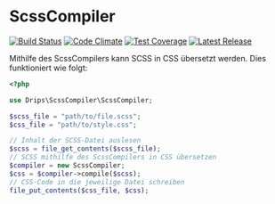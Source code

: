 # ScssCompiler

[![Build Status](https://travis-ci.org/Prowect/ScssCompiler.svg)](https://travis-ci.org/Prowect/ScssCompiler)
[![Code Climate](https://codeclimate.com/github/Prowect/ScssCompiler/badges/gpa.svg)](https://codeclimate.com/github/Prowect/ScssCompiler)
[![Test Coverage](https://codeclimate.com/github/Prowect/ScssCompiler/badges/coverage.svg)](https://codeclimate.com/github/Prowect/ScssCompiler/coverage)
[![Latest Release](https://img.shields.io/packagist/v/drips/ScssCompiler.svg)](https://packagist.org/packages/drips/scsscompiler)

Mithilfe des ScssCompilers kann SCSS in CSS übersetzt werden. Dies funktioniert wie folgt:

```php
<?php

use Drips\ScssCompiler\ScssCompiler;

$scss_file = "path/to/file.scss";
$css_file = "path/to/style.css";

// Inhalt der SCSS-Datei auslesen
$scss = file_get_contents($scss_file);
// SCSS mithilfe des ScssCompilers in CSS übersetzen
$compiler = new ScssCompiler;
$css = $compiler->compile($scss);
// CSS-Code in die jeweilige Datei schreiben
file_put_contents($css_file, $css);
```
